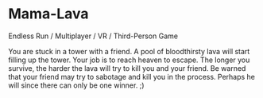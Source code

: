 # Mama-Lava
Endless Run / Multiplayer / VR / Third-Person Game

You are stuck in a tower with a friend. A pool of bloodthirsty lava will start filling up the tower. Your job is to reach heaven to escape. The longer you survive, the harder the lava will try to kill you and your friend. Be warned that your friend may try to sabotage and kill you in the process. Perhaps he will since there can only be one winner. ;)


